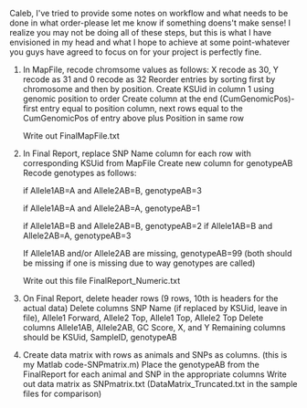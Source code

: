 Caleb, I've tried to provide some notes on workflow and what needs to be done 
in what order-please let me know if something doens't make sense!  I realize you may not be
doing all of these steps, but this is what I have envisioned in my head and what I hope to 
achieve at some point-whatever you guys have agreed to focus on for your project is perfectly fine.  

1.  In MapFile, recode chromsome values as follows: X recode as 30, Y recode as 31 and 0 recode as 32
	Reorder entries by sorting first by chromosome and then by position. 
 	Create KSUid in column 1 using genomic position to order
	Create column at the end (CumGenomicPos)-first entry equal to position column, next rows equal to the CumGenomicPos of entry above plus Position in same row

	Write out FinalMapFile.txt

2.  In Final Report, replace SNP Name column for each row with corresponding KSUid from MapFile
	Create new column for genotypeAB
	Recode genotypes as follows:
	
	if Allele1AB=A and Allele2AB=B, genotypeAB=3
	
	if Allele1AB=A and Allele2AB=A, genotypeAB=1
	
	if Allele1AB=B and Allele2AB=B, genotypeAB=2
	if Allele1AB=B and Allele2AB=A, genotypeAB=3
	
	If Allele1AB and/or Allele2AB are missing, genotypeAB=99 (both should be missing if one is missing due to way genotypes are called)
	
	Write out this file FinalReport_Numeric.txt

3.  On Final Report, delete header rows (9 rows, 10th is headers for the actual data)
	Delete columns SNP Name (if replaced by KSUid, leave in file), Allele1 Forward, Allele2 Top, Allele1 Top, Allele2 Top
	Delete columns Allele1AB, Allele2AB, GC Score, X, and Y
	Remaining columns should be KSUid, SampleID, genotypeAB

4.  Create data matrix with rows as animals and SNPs as columns. (this is my Matlab code-SNPmatrix.m)
	Place the genotypeAB from the FinalReport for each animal and SNP in the appropriate columns
	Write out data matrix as SNPmatrix.txt (DataMatrix_Truncated.txt in the sample files for comparison)
